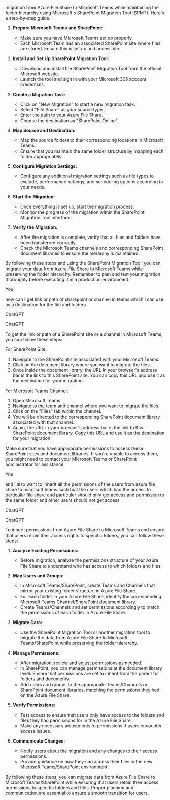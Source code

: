 migration from Azure File Share to Microsoft Teams while maintaining the folder hierarchy using Microsoft's SharePoint Migration Tool (SPMT). Here's a step-by-step guide:

1. **Prepare Microsoft Teams and SharePoint:**
    
    - Make sure you have Microsoft Teams set up properly.
    - Each Microsoft Team has an associated SharePoint site where files are stored. Ensure this is set up and accessible.
2. **Install and Set Up SharePoint Migration Tool:**
    
    - Download and install the SharePoint Migration Tool from the official Microsoft website.
    - Launch the tool and sign in with your Microsoft 365 account credentials.
3. **Create a Migration Task:**
    
    - Click on "New Migration" to start a new migration task.
    - Select "File Share" as your source type.
    - Enter the path to your Azure File Share.
    - Choose the destination as "SharePoint Online".
4. **Map Source and Destination:**
    
    - Map the source folders to their corresponding locations in Microsoft Teams.
    - Ensure that you maintain the same folder structure by mapping each folder appropriately.
5. **Configure Migration Settings:**
    
    - Configure any additional migration settings such as file types to exclude, performance settings, and scheduling options according to your needs.
6. **Start the Migration:**
    
    - Once everything is set up, start the migration process.
    - Monitor the progress of the migration within the SharePoint Migration Tool interface.
7. **Verify the Migration:**
    
    - After the migration is complete, verify that all files and folders have been transferred correctly.
    - Check the Microsoft Teams channels and corresponding SharePoint document libraries to ensure the hierarchy is maintained.

By following these steps and using the SharePoint Migration Tool, you can migrate your data from Azure File Share to Microsoft Teams while preserving the folder hierarchy. Remember to plan and test your migration thoroughly before executing it in a production environment.

You

how can I get link or path of sharepoint or channel in teams which i can use as a destination for the file and folders

ChatGPT

ChatGPT

To get the link or path of a SharePoint site or a channel in Microsoft Teams, you can follow these steps:

For SharePoint Site:

1. Navigate to the SharePoint site associated with your Microsoft Teams.
2. Click on the document library where you want to migrate the files.
3. Once inside the document library, the URL in your browser's address bar is the link to this SharePoint site. You can copy this URL and use it as the destination for your migration.

For Microsoft Teams Channel:

1. Open Microsoft Teams.
2. Navigate to the team and channel where you want to migrate the files.
3. Click on the "Files" tab within the channel.
4. You will be directed to the corresponding SharePoint document library associated with that channel.
5. Again, the URL in your browser's address bar is the link to this SharePoint document library. Copy this URL and use it as the destination for your migration.

Make sure that you have appropriate permissions to access these SharePoint sites and document libraries. If you're unable to access them, you might need to contact your Microsoft Teams or SharePoint administrator for assistance.

You

and i also want to inherit all the permissions of the users from azure file share to microsoft teams such that the users which had the access to particular file share and particular should only get access and permission to the same folder and other users should not get access

ChatGPT

ChatGPT

To inherit permissions from Azure File Share to Microsoft Teams and ensure that users retain their access rights to specific folders, you can follow these steps:

1. **Analyze Existing Permissions:**
    
    - Before migration, analyze the permissions structure of your Azure File Share to understand who has access to which folders and files.
2. **Map Users and Groups:**
    
    - In Microsoft Teams/SharePoint, create Teams and Channels that mirror your existing folder structure in Azure File Share.
    - For each folder in your Azure File Share, identify the corresponding Microsoft Teams Channel/SharePoint document library.
    - Create Teams/Channels and set permissions accordingly to match the permissions of each folder in Azure File Share.
3. **Migrate Data:**
    
    - Use the SharePoint Migration Tool or another migration tool to migrate the data from Azure File Share to Microsoft Teams/SharePoint while preserving the folder hierarchy.
4. **Manage Permissions:**
    
    - After migration, review and adjust permissions as needed.
    - In SharePoint, you can manage permissions at the document library level. Ensure that permissions are set to inherit from the parent for folders and documents.
    - Add users and groups to the appropriate Teams/Channels or SharePoint document libraries, matching the permissions they had on the Azure File Share.
5. **Verify Permissions:**
    
    - Test access to ensure that users only have access to the folders and files they had permissions for in the Azure File Share.
    - Make any necessary adjustments to permissions if users encounter access issues.
6. **Communicate Changes:**
    
    - Notify users about the migration and any changes to their access permissions.
    - Provide guidance on how they can access their files in the new Microsoft Teams/SharePoint environment.

By following these steps, you can migrate data from Azure File Share to Microsoft Teams/SharePoint while ensuring that users retain their access permissions to specific folders and files. Proper planning and communication are essential to ensure a smooth transition for users.